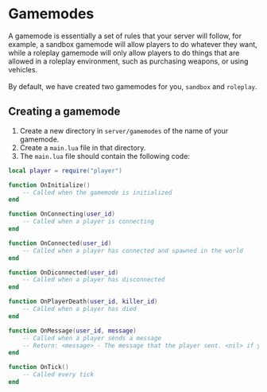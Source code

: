 # Gamemodes
A gamemode is essentially a set of rules that your server will follow, for example, a sandbox gamemode will allow players to do whatever they want, while a roleplay gamemode will only allow players to do things that are allowed in a roleplay environment, such as purchasing weapons, or using vehicles.<br><br>
By default, we have created two gamemodes for you, `sandbox` and `roleplay`.

## Creating a gamemode
1. Create a new directory in `server/gamemodes` of the name of your gamemode.
2. Create a `main.lua` file in that directory.
3. The `main.lua` file should contain the following code:
```lua
local player = require("player")

function OnInitialize()
    -- Called when the gamemode is initialized
end

function OnConnecting(user_id)
    -- Called when a player is connecting
end

function OnConnected(user_id)
    -- Called when a player has connected and spawned in the world
end

function OnDiconnected(user_id)
    -- Called when a player has disconnected
end

function OnPlayerDeath(user_id, killer_id)
    -- Called when a player has died
end

function OnMessage(user_id, message)
    -- Called when a player sends a message
    -- Return: <message> - The message that the player sent. <nil> if you do not want that message to be sent.
end

function OnTick()
    -- Called every tick
end
```